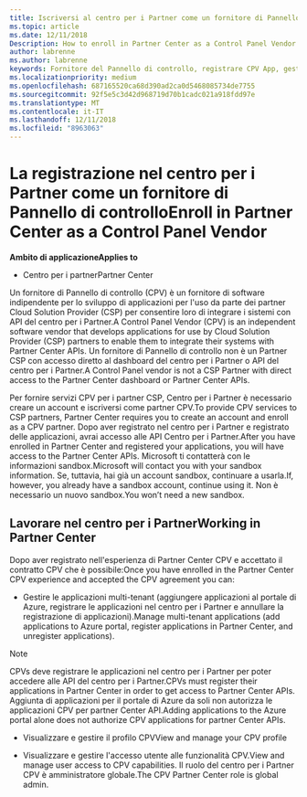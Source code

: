 ```yaml
---
title: Iscriversi al centro per i Partner come un fornitore di Pannello di controllo | Centro per i partner
ms.topic: article
ms.date: 12/11/2018
Description: How to enroll in Partner Center as a Control Panel Vendor
author: labrenne
ms.author: labrenne
keywords: Fornitore del Pannello di controllo, registrare CPV App, gestire le app CPV
ms.localizationpriority: medium
ms.openlocfilehash: 687165520ca68d390ad2ca0d5468085734de7755
ms.sourcegitcommit: 92f5e5c3d42d968719d70b1cadc021a918fdd97e
ms.translationtype: MT
ms.contentlocale: it-IT
ms.lasthandoff: 12/11/2018
ms.locfileid: "8963063"
---
```

# <a name="enroll-in-partner-center-as-a-control-panel-vendor"></a><span data-ttu-id="80548-103">La registrazione nel centro per i Partner come un fornitore di Pannello di controllo</span><span class="sxs-lookup"><span data-stu-id="80548-103">Enroll in Partner Center as a Control Panel Vendor</span></span>

**<span data-ttu-id="80548-104">Ambito di applicazione</span><span class="sxs-lookup"><span data-stu-id="80548-104">Applies to</span></span>**

- <span data-ttu-id="80548-105">Centro per i partner</span><span class="sxs-lookup"><span data-stu-id="80548-105">Partner Center</span></span>

<span data-ttu-id="80548-106">Un fornitore di Pannello di controllo (CPV) è un fornitore di software indipendente per lo sviluppo di applicazioni per l'uso da parte dei partner Cloud Solution Provider (CSP) per consentire loro di integrare i sistemi con API del centro per i Partner.</span><span class="sxs-lookup"><span data-stu-id="80548-106">A Control Panel Vendor (CPV) is an independent software vendor that develops applications for use by Cloud Solution Provider (CSP) partners to enable them to integrate their systems with Partner Center APIs.</span></span> <span data-ttu-id="80548-107">Un fornitore di Pannello di controllo non è un Partner CSP con accesso diretto al dashboard del centro per i Partner o API del centro per i Partner.</span><span class="sxs-lookup"><span data-stu-id="80548-107">A Control Panel vendor is not a CSP Partner with direct access to the Partner Center dashboard or Partner Center APIs.</span></span>

<span data-ttu-id="80548-108">Per fornire servizi CPV per i partner CSP, Centro per i Partner è necessario creare un account e iscriversi come partner CPV.</span><span class="sxs-lookup"><span data-stu-id="80548-108">To provide CPV services to CSP partners, Partner Center requires you to create an account and enroll as a CPV partner.</span></span> <span data-ttu-id="80548-109">Dopo aver registrato nel centro per i Partner e registrato delle applicazioni, avrai accesso alle API Centro per i Partner.</span><span class="sxs-lookup"><span data-stu-id="80548-109">After you have enrolled in Partner Center and registered your applications, you will have access to the Partner Center APIs.</span></span>  <span data-ttu-id="80548-110">Microsoft ti contatterà con le informazioni sandbox.</span><span class="sxs-lookup"><span data-stu-id="80548-110">Microsoft will contact you with your sandbox information.</span></span> <span data-ttu-id="80548-111">Se, tuttavia, hai già un account sandbox, continuare a usarla.</span><span class="sxs-lookup"><span data-stu-id="80548-111">If, however, you already have a sandbox account, continue using it.</span></span> <span data-ttu-id="80548-112">Non è necessario un nuovo sandbox.</span><span class="sxs-lookup"><span data-stu-id="80548-112">You won’t need a new sandbox.</span></span> 


## <a name="working-in-partner-center"></a><span data-ttu-id="80548-113">Lavorare nel centro per i Partner</span><span class="sxs-lookup"><span data-stu-id="80548-113">Working in Partner Center</span></span>
<span data-ttu-id="80548-114">Dopo aver registrato nell'esperienza di Partner Center CPV e accettato il contratto CPV che è possibile:</span><span class="sxs-lookup"><span data-stu-id="80548-114">Once you have enrolled in the Partner Center CPV experience and accepted the CPV agreement you can:</span></span>

- <span data-ttu-id="80548-115">Gestire le applicazioni multi-tenant (aggiungere applicazioni al portale di Azure, registrare le applicazioni nel centro per i Partner e annullare la registrazione di applicazioni).</span><span class="sxs-lookup"><span data-stu-id="80548-115">Manage multi-tenant applications (add applications to Azure portal, register applications in Partner Center, and unregister applications).</span></span>

>[!Note] 
><span data-ttu-id="80548-116">CPVs deve registrare le applicazioni nel centro per i Partner per poter accedere alle API del centro per i Partner.</span><span class="sxs-lookup"><span data-stu-id="80548-116">CPVs must register their applications in Partner Center in order to get access to Partner Center APIs.</span></span> <span data-ttu-id="80548-117">Aggiunta di applicazioni per il portale di Azure da soli non autorizza le applicazioni CPV per partner Center API.</span><span class="sxs-lookup"><span data-stu-id="80548-117">Adding applications to the Azure portal alone does not authorize CPV applications for partner Center APIs.</span></span>

- <span data-ttu-id="80548-118">Visualizzare e gestire il profilo CPV</span><span class="sxs-lookup"><span data-stu-id="80548-118">View and manage your CPV profile</span></span> 

- <span data-ttu-id="80548-119">Visualizzare e gestire l'accesso utente alle funzionalità CPV.</span><span class="sxs-lookup"><span data-stu-id="80548-119">View and manage user access to CPV capabilities.</span></span> <span data-ttu-id="80548-120">Il ruolo del centro per i Partner CPV è amministratore globale.</span><span class="sxs-lookup"><span data-stu-id="80548-120">The CPV Partner Center role is global admin.</span></span>


